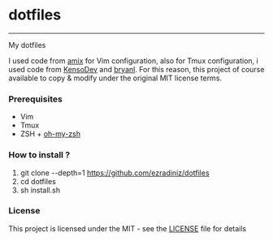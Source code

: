 # dotfiles

----------

My dotfiles

I used code from [amix](https://github.com/amix/vimrc) for Vim configuration, also for Tmux configuration, i used code from [KensoDev](https://github.com/KensoDev/dotfiles)  and [bryanl](https://gist.github.com/bryanl/721200). 
For this reason, this project of course available to copy & modify under the original MIT license terms. 

### Prerequisites                                                                       
 - Vim
 - Tmux
 - ZSH + [oh-my-zsh](https://github.com/robbyrussell/oh-my-zsh)
                                                                                   
### How to install ?                                                                    
1. git clone --depth=1 https://github.com/ezradiniz/dotfiles
2. cd dotfiles
3. sh install.sh
                                                                                       
### License                                                                             
This project is licensed under the MIT - see the [LICENSE](LICENSE) file for details 
